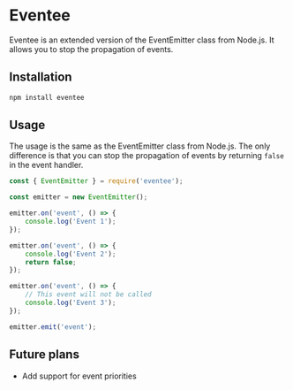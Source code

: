 # Eventee

Eventee is an extended version of the EventEmitter class from Node.js. It allows you to stop the propagation of events.

## Installation

```bash
npm install eventee
```

## Usage
The usage is the same as the EventEmitter class from Node.js. The only difference is that you can stop the propagation of events by returning `false` in the event handler.

```javascript
const { EventEmitter } = require('eventee');

const emitter = new EventEmitter();

emitter.on('event', () => {
    console.log('Event 1');
});

emitter.on('event', () => {
    console.log('Event 2');
    return false;
});

emitter.on('event', () => {
    // This event will not be called
    console.log('Event 3');
});

emitter.emit('event');
```

## Future plans
- Add support for event priorities